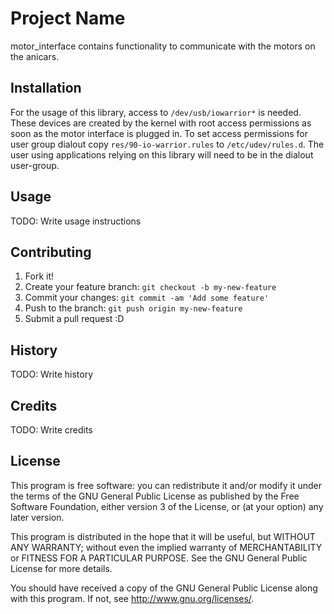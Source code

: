# Project Name

motor_interface contains functionality to communicate with the motors on the anicars.

## Installation

For the usage of this library, access to `/dev/usb/iowarrior*` is needed. These devices are created by the kernel with root access permissions as soon as the motor interface is plugged in. To set access permissions for user group dialout copy `res/90-io-warrior.rules` to `/etc/udev/rules.d`. The user using applications relying on this library will need to be in the dialout user-group.

## Usage

TODO: Write usage instructions

## Contributing

1. Fork it!
2. Create your feature branch: `git checkout -b my-new-feature`
3. Commit your changes: `git commit -am 'Add some feature'`
4. Push to the branch: `git push origin my-new-feature`
5. Submit a pull request :D

## History

TODO: Write history

## Credits

TODO: Write credits

## License

This program is free software: you can redistribute it and/or modify
it under the terms of the GNU General Public License as published by
the Free Software Foundation, either version 3 of the License, or
(at your option) any later version.

This program is distributed in the hope that it will be useful,
but WITHOUT ANY WARRANTY; without even the implied warranty of
MERCHANTABILITY or FITNESS FOR A PARTICULAR PURPOSE.  See the
GNU General Public License for more details.

You should have received a copy of the GNU General Public License
along with this program.  If not, see <http://www.gnu.org/licenses/>.
